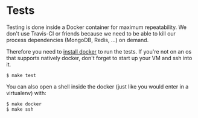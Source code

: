 # Tests

Testing is done inside a Docker container for maximum repeatability.
We don't use Travis-CI or friends because we need to be able to kill our process dependencies (MongoDB, Redis, ...) on demand.

Therefore you need to [install docker](https://www.docker.io/gettingstarted/#h_installation) to run the tests.
If you're not on an os that supports natively docker, don't forget to start up your VM and ssh into it.

```
$ make test
```

You can also open a shell inside the docker (just like you would enter in a virtualenv) with:

```
$ make docker
$ make ssh
```
